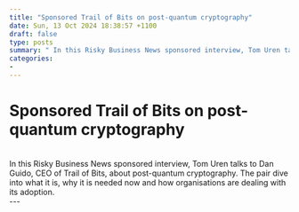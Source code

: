 ```yaml
---
title: "Sponsored Trail of Bits on post-quantum cryptography"
date: Sun, 13 Oct 2024 18:38:57 +1100
draft: false
type: posts
summary: " In this Risky Business News sponsored interview, Tom Uren talks to Dan Guido, CEO of Trail of Bits, about post-quantum cryptography. The"
categories: 
- 
---
```

# Sponsored Trail of Bits on post-quantum cryptography


<br/>
In this Risky Business News sponsored interview, Tom Uren talks to Dan Guido, CEO of Trail of Bits, about post-quantum cryptography. The pair dive into what it is, why it is needed now and how organisations are dealing with its adoption.

<br/>
---
